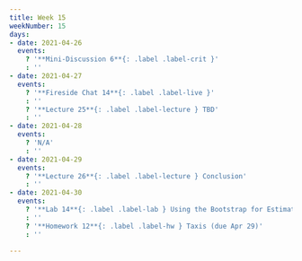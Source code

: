 ```yaml
---
title: Week 15
weekNumber: 15
days:
- date: 2021-04-26
  events:
    ? '**Mini-Discussion 6**{: .label .label-crit }'
    : ''
- date: 2021-04-27
  events:
    ? '**Fireside Chat 14**{: .label .label-live }'
    : ''
    ? '**Lecture 25**{: .label .label-lecture } TBD'
    : ''
- date: 2021-04-28
  events:
    ? 'N/A'
    : ''
- date: 2021-04-29
  events:
    ? '**Lecture 26**{: .label .label-lecture } Conclusion'
    : ''
- date: 2021-04-30
  events:
    ? '**Lab 14**{: .label .label-lab } Using the Bootstrap for Estimation (due May 6)'
    : ''
    ? '**Homework 12**{: .label .label-hw } Taxis (due Apr 29)'
    : ''

---
```

